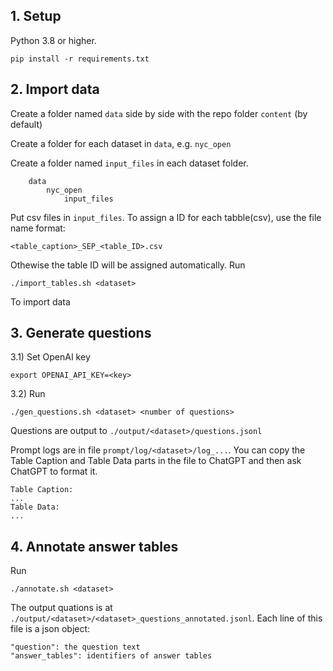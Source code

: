 ## 1. Setup
Python 3.8 or higher.
```
pip install -r requirements.txt 
```

## 2. Import data
Create a folder named `data` side by side with the repo folder `content` (by default)

Create a folder for each dataset in `data`, e.g. `nyc_open`

Create a folder named `input_files` in each dataset folder. 

```
    data
        nyc_open
            input_files
```
Put csv files in `input_files`. 
To assign a ID for each tabble(csv), use the file name format:
```
<table_caption>_SEP_<table_ID>.csv
``` 
Othewise the table ID will be assigned automatically.
Run
```
./import_tables.sh <dataset>
```
To import data

## 3. Generate questions
3.1) Set OpenAI key
```
export OPENAI_API_KEY=<key>
```
3.2) Run
```
./gen_questions.sh <dataset> <number of questions>
```
Questions are output to `./output/<dataset>/questions.jsonl`

Prompt logs are in file `prompt/log/<dataset>/log_...`. You can copy the Table Caption and Table Data parts in the file to ChatGPT and then ask ChatGPT to format it.

```
Table Caption:
...
Table Data:
...
```
## 4. Annotate answer tables
Run
```
./annotate.sh <dataset>
```
The output quations is at `./output/<dataset>/<dataset>_questions_annotated.jsonl`.
Each line of this file is a json object:
```
"question": the question text
"answer_tables": identifiers of answer tables
```
